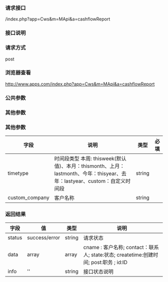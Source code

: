 ### **请求接口**
/index.php?app=Cws&m=MApi&a=cashflowReport

### **接口说明**

### **请求方式**
post

### **浏览器查看**
http://www.apps.com/index.php?app=Cws&m=MApi&a=cashflowReport

### **公共参数** 

### **其他参数**
### **其他参数**
|字段       |说明            |类型    |必填           |
| --------- |--------      |--------|--------       |
|timetype   |时间段类型  本周: thisweek(默认值)、本月：thismonth、上月：lastmonth、今年：thisyear、去年：lastyear、custom：自定义时间段 |    string|
|custom_company     |客户名称 | string |          |

### **返回结果**
|字段       |值             |类型    |说明           |
| --------- |--------      |--------|--------       |
|status     |success/error |string |请求状态         |
|data       |array         |array  | cname : 客户名称; contact：联系人;  state:状态; createtime:创建时间; post:职务 ; id:ID |
|info       | '' | string | 接口状态说明  |


